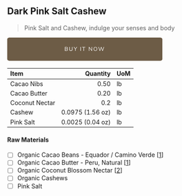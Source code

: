 
## Dark Pink Salt Cashew
> Pink Salt and Cashew, indulge your senses and body

[![Buy Now](/assets/images/buy-now.png "Buy Now")](https://shop.osocra.com/products/21110308)

| Item | Quantity | UoM  |
| :---     | ---:    | :--- |
| Cacao Nibs  | 0.50    | lb    |
| Cacao Butter   | 0.20    | lb    |
| Coconut Nectar    | 0.2      | lb      |
| Cashew   | 0.0975 (1.56 oz)    | lb      |
| Pink Salt    | 0.0025 (0.04 oz)    | lb      |

#### Raw Materials
- [ ] Organic Cacao Beans -  Equador / Camino Verde [[1](/vendors)]
- [ ] Organic Cacao Butter - Peru, Natural [[1](/vendors)]
- [ ] Organic Coconut Blossom Nectar [[2](/vendors)]
- [ ] Organic Cashews
- [ ] Pink Salt
